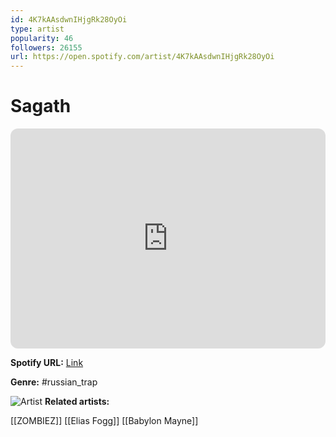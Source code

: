 ```yaml
---
id: 4K7kAAsdwnIHjgRk28OyOi
type: artist
popularity: 46
followers: 26155
url: https://open.spotify.com/artist/4K7kAAsdwnIHjgRk28OyOi
---
```

# Sagath

<iframe style="border-radius:12px" src="https://open.spotify.com/embed/artist/4K7kAAsdwnIHjgRk28OyOi" width="100%" height="352" frameBorder="0" allowfullscreen="" allow="autoplay; clipboard-write; encrypted-media; fullscreen; picture-in-picture" loading="lazy"></iframe>

**Spotify URL:** [Link](https://open.spotify.com/artist/4K7kAAsdwnIHjgRk28OyOi)

**Genre:**  #russian_trap

![Artist](https://i.scdn.co/image/ab6761610000e5eb04f99bdad5fed74c3038a0bb)
**Related artists:**

[[ZOMBIEZ]]
[[Elias Fogg]]
[[Babylon Mayne]]
